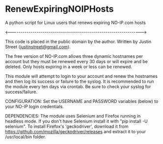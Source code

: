 # RenewExpiringNOIPHosts
A python script for Linux users that renews expiring NO-IP.com hosts

<------------------------------------------------------------------>

This code is placed in the public domain by the author.
Written by Justin Street (justinstreet@gmail.com).

The free version of NO-IP.com allows three dynamic hostnames per account but they
must be renewed every 30 days or will expire and be deleted. Only hosts expiring
in a week or less can be renewed.

This module will attempt to login to your account and renew the hostnames and then
log its success or failure to the syslog. It is recommended to run the module
every ten days via crontab. Be sure to check your syslog for success/failure.

CONFIGURATION:
    Set the USERNAME and PASSWORD variables (below) to your NO-IP login credentials.

DEPENDENCIES:
    The module uses Selenium and Firefox running in headless mode. If you don't
    have Selenium install it with "pip install -U selenium". To install Firefox's
    'geckodriver', download it from https://github.com/mozilla/geckodriver/releases
    and extract it to your /usr/local/bin folder.
